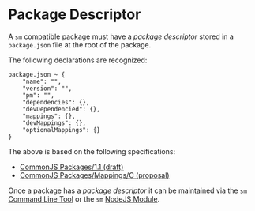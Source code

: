 Package Descriptor
==================

A `sm` compatible package must have a *package descriptor* stored in a `package.json` file at the root of the package.

The following declarations are recognized:

	package.json ~ {
		"name": "",
		"version": "",
		"pm": "",
		"dependencies": {},
		"devDependencied": {},
		"mappings": {},
		"devMappings": {},
		"optionalMappings": {}
	}

The above is based on the following specifications:

  * [CommonJS Packages/1.1 (draft)](http://wiki.commonjs.org/wiki/Packages/1.1)
  * [CommonJS Packages/Mappings/C (proposal)](http://wiki.commonjs.org/wiki/Packages/Mappings/C)

Once a package has a *package descriptor* it can be maintained via the `sm` [Command Line Tool]([./CommandLine.md]) or
the `sm` [NodeJS Module](./NodejsModule.md).
